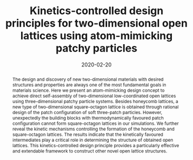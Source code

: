 ---
title: Kinetics-controlled design principles for two-dimensional open lattices using atom-mimicking patchy particles
authors:
- Zhan-Wei Li
- Yu-Wei Sun
- Yan-Hui Wang
- You-Liang Zhu
- Zhong-Yuan Lu
- Zhao-Yan Sun
date: 2020-02-20
doi: 10.1039/C9NR09656F
publish_types: 期刊文章
publication: Nanoscale
publication_short: Nanoscale
abstract: The design and discovery of new two-dimensional materials with  desired structures and properties are always one of the most  fundamental goals in materials science. Here we present an  atom-mimicking design concept to achieve direct self-assembly of  two-dimensional low-coordinated open lattices using three-dimensional  patchy particle systems. Besides honeycomb lattices, a new type of  two-dimensional square-octagon lattice is obtained through rational  design of the patch configuration of soft three-patch particles.  However, unexpectedly the building blocks with thermodynamically  favoured patch configuration cannot form square-octagon lattices in our  simulations. We further reveal the kinetic mechanisms controlling the  formation of the honeycomb and square-octagon lattices. The results  indicate that the kinetically favoured intermediates play a critical  role in determining the structure of obtained open lattices. This  kinetics-controlled design principle provides a particularly effective  and extendable framework to construct other novel open lattice  structures.
url_pdf: https://pubs.rsc.org/en/content/articlelanding/2020/nr/c9nr09656f
---